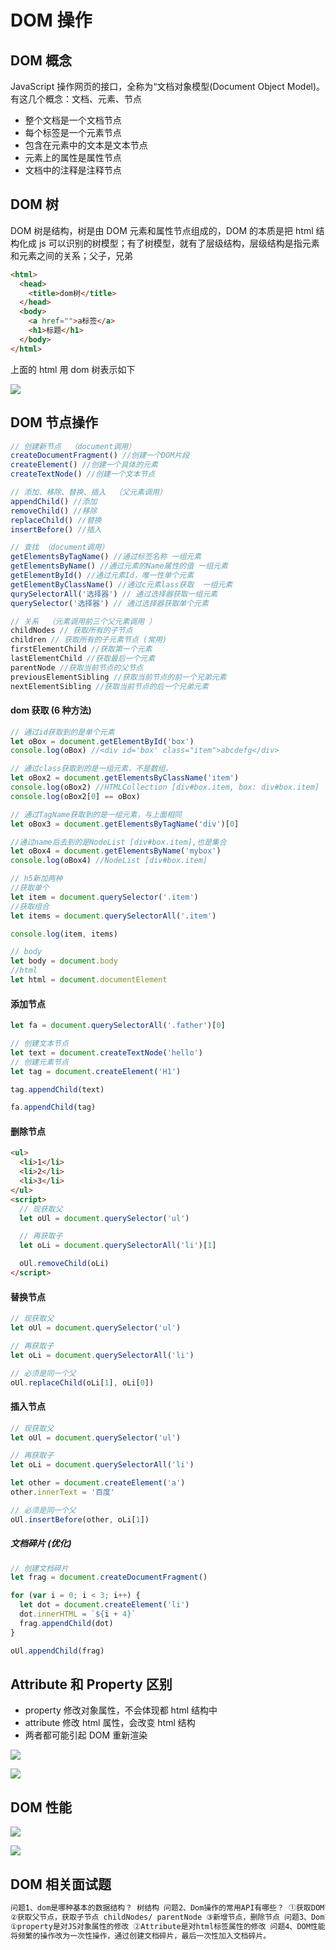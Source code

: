 # DOM 操作

## DOM 概念

JavaScript 操作网页的接口，全称为“文档对象模型(Document Object Model)。 有这几个概念：文档、元素、节点

- 整个文档是一个文档节点
- 每个标签是一个元素节点
- 包含在元素中的文本是文本节点
- 元素上的属性是属性节点
- 文档中的注释是注释节点

## DOM 树

DOM 树是结构，树是由 DOM 元素和属性节点组成的，DOM 的本质是把 html 结构化成 js 可以识别的树模型；有了树模型，就有了层级结构，层级结构是指元素和元素之间的关系；父子，兄弟

```html
<html>
  <head>
    <title>dom树</title>
  </head>
  <body>
    <a href="">a标签</a>
    <h1>标题</h1>
  </body>
</html>
```

上面的 html 用 dom 树表示如下

![](./img/20201024140711640.png)

## DOM 节点操作

```js
// 创建新节点  （document调用）
createDocumentFragment() //创建一个DOM片段
createElement() //创建一个具体的元素
createTextNode() //创建一个文本节点

// 添加、移除、替换、插入  （父元素调用）
appendChild() //添加
removeChild() //移除
replaceChild() //替换
insertBefore() //插入

// 查找 （document调用）
getElementsByTagName() //通过标签名称 一组元素
getElementsByName() //通过元素的Name属性的值 一组元素
getElementById() //通过元素Id，唯一性单个元素
getElementByClassName() //通过c元素lass获取  一组元素
qurySelectorAll('选择器') // 通过选择器获取一组元素
querySelector('选择器') // 通过选择器获取单个元素

// 关系  （元素调用前三个父元素调用 ）
childNodes // 获取所有的子节点
children // 获取所有的子元素节点 (常用)
firstElementChild //获取第一个元素
lastElementChild //获取最后一个元素
parentNode //获取当前节点的父节点
previousElementSibling //获取当前节点的前一个兄弟元素
nextElementSibling //获取当前节点的后一个兄弟元素
```

#### dom 获取 (6 种方法)

```js
// 通过id获取到的是单个元素
let oBox = document.getElementById('box')
console.log(oBox) //<div id='box' class="item">abcdefg</div>

// 通过class获取到的是一组元素，不是数组，
let oBox2 = document.getElementsByClassName('item')
console.log(oBox2) //HTMLCollection [div#box.item, box: div#box.item]
console.log(oBox2[0] == oBox)

// 通过TagName获取到的是一组元素，与上面相同
let oBox3 = document.getElementsByTagName('div')[0]

//通过name后去到的是NodeList [div#box.item],也是集合
let oBox4 = document.getElementsByName('mybox')
console.log(oBox4) //NodeList [div#box.item]

// h5新加两种
//获取单个
let item = document.querySelector('.item')
//获取组合
let items = document.querySelectorAll('.item')

console.log(item, items)

// body
let body = document.body
//html
let html = document.documentElement
```

#### 添加节点

```js
let fa = document.querySelectorAll('.father')[0]

// 创建文本节点
let text = document.createTextNode('hello')
// 创建元素节点
let tag = document.createElement('H1')

tag.appendChild(text)

fa.appendChild(tag)
```

#### 删除节点

```html
<ul>
  <li>1</li>
  <li>2</li>
  <li>3</li>
</ul>
<script>
  // 现获取父
  let oUl = document.querySelector('ul')

  // 再获取子
  let oLi = document.querySelectorAll('li')[1]

  oUl.removeChild(oLi)
</script>
```

#### 替换节点

```js
// 现获取父
let oUl = document.querySelector('ul')

// 再获取子
let oLi = document.querySelectorAll('li')

// 必须是同一个父
oUl.replaceChild(oLi[1], oLi[0])
```

#### 插入节点

```js
// 现获取父
let oUl = document.querySelector('ul')

// 再获取子
let oLi = document.querySelectorAll('li')

let other = document.createElement('a')
other.innerText = '百度'

// 必须是同一个父
oUl.insertBefore(other, oLi[1])
```

##### 文档碎片 (优化)

```js
// 创建文档碎片
let frag = document.createDocumentFragment()

for (var i = 0; i < 3; i++) {
  let dot = document.createElement('li')
  dot.innerHTML = `${i + 4}`
  frag.appendChild(dot)
}

oUl.appendChild(frag)
```

## Attribute 和 Property 区别

- property 修改对象属性，不会体现都 html 结构中
- attribute 修改 html 属性，会改变 html 结构
- 两者都可能引起 DOM 重新渲染

![](./img/dom1.png)

![](./img/dom2.png)

## DOM 性能

![](./img/dom3.png)

![](./img/dom4.png)

## DOM 相关面试题

```html
问题1、dom是哪种基本的数据结构？ 树结构 问题2、Dom操作的常用API有哪些？ ①获取DOM节点，以及节点的property和Attribute
②获取父节点，获取子节点 childNodes/ parentNode ③新增节点，删除节点 问题3、Dom节点的Attribute和Property有和区别？
①property是对JS对象属性的修改 ②Attribute是对html标签属性的修改 问题4、DOM性能优化。
将频繁的操作改为一次性操作，通过创建文档碎片，最后一次性加入文档碎片。
```
